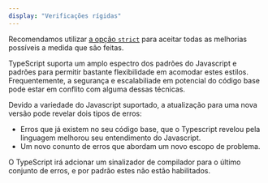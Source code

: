 ```yaml
---
display: "Verificações rígidas"
---
```


Recomendamos utilizar [a opção `strict`](#strict) para aceitar todas as melhorias possíveis a medida que são feitas.

TypeScript suporta um amplo espectro dos padrões do Javascript e padrões para permitir bastante flexibilidade em acomodar estes estilos.
Frequentemente, a segurança e escalabiliade em potencial do código base pode estar em conflito com alguma dessas técnicas.

Devido a variedade do Javascript suportado, a atualização para uma nova versão pode revelar dois tipos de erros:

- Erros que já existem no seu código base, que o Typescript revelou pela linguagem melhorou seu entendimento do Javascript.
- Um novo conunto de erros que abordam um novo escopo de problema.

O TypeScript irá adcionar um sinalizador de compilador para o último conjunto de erros, e por padrão estes não estão habilitados.
